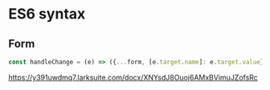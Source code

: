 # ES6 syntax
## Form
``` JavaScript
const handleChange = (e) => ({...form, [e.target.name]: e.target.value})
```

https://y391uwdmq7.larksuite.com/docx/XNYsdJ8Ouoj6AMxBVimuJZofsRc